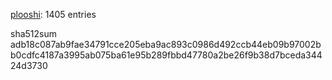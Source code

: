 [plooshi](https://github.com/plooshi): 1405 entries

sha512sum adb18c087ab9fae34791cce205eba9ac893c0986d492ccb44eb09b97002bb0cdfc4187a3995ab075ba61e95b289fbbd47780a2be26f9b38d7bceda34424d3730
